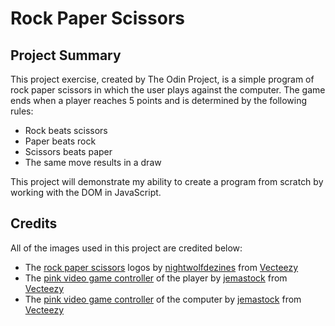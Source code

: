 # Rock Paper Scissors

## Project Summary

This project exercise, created by The Odin Project, is a simple program of
rock paper scissors in which the user plays against the computer. The game ends
when a player reaches 5 points and is determined by the following rules:

* Rock beats scissors
* Paper beats rock
* Scissors beats paper
* The same move results in a draw

This project will demonstrate my ability to create a program from scratch by
working with the DOM in JavaScript.

## Credits

All of the images used in this project are credited below:

* The [rock paper scissors](https://www.vecteezy.com/vector-art/693097-rock-paper-scissors-flat-icons)
logos by [nightwolfdezines](https://www.vecteezy.com/members/nightwolfdezines)
from [Vecteezy](https://www.vecteezy.com/)
* The [pink video game controller](https://www.vecteezy.com/vector-art/3760590-classic-video-game-control) of the player by [jemastock](https://www.vecteezy.com/members/jemastock) from [Vecteezy](https://www.vecteezy.com/)
* The [pink video game controller](https://www.vecteezy.com/vector-art/3759813-pink-video-game-control) of the computer by [jemastock](https://www.vecteezy.com/members/jemastock) from [Vecteezy](https://www.vecteezy.com/)